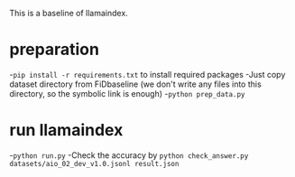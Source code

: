 This is a baseline of llamaindex.

# preparation
-``pip install -r requirements.txt`` to install required packages
-Just copy dataset directory from FiDbaseline (we don't write any files into this directory, so the symbolic link is enough)
-``python prep_data.py``

# run llamaindex
-``python run.py``
-Check the accuracy by ``python check_answer.py datasets/aio_02_dev_v1.0.jsonl result.json``
